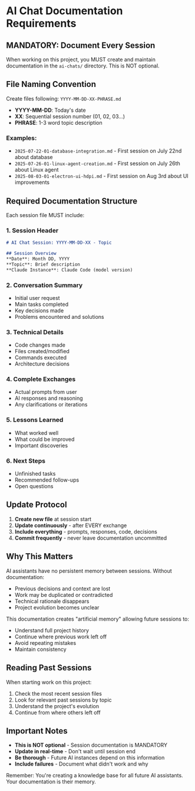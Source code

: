 # AI Chat Documentation Requirements

## MANDATORY: Document Every Session

When working on this project, you MUST create and maintain documentation in the `ai-chats/` directory. This is NOT optional.

## File Naming Convention
Create files following: `YYYY-MM-DD-XX-PHRASE.md`
- **YYYY-MM-DD**: Today's date
- **XX**: Sequential session number (01, 02, 03...)
- **PHRASE**: 1-3 word topic description

### Examples:
- `2025-07-22-01-database-integration.md` - First session on July 22nd about database
- `2025-07-26-01-linux-agent-creation.md` - First session on July 26th about Linux agent
- `2025-08-03-01-electron-ui-hdpi.md` - First session on Aug 3rd about UI improvements

## Required Documentation Structure
Each session file MUST include:

### 1. Session Header
```markdown
# AI Chat Session: YYYY-MM-DD-XX - Topic

## Session Overview
**Date**: Month DD, YYYY
**Topic**: Brief description
**Claude Instance**: Claude Code (model version)
```

### 2. Conversation Summary
- Initial user request
- Main tasks completed
- Key decisions made
- Problems encountered and solutions

### 3. Technical Details
- Code changes made
- Files created/modified
- Commands executed
- Architecture decisions

### 4. Complete Exchanges
- Actual prompts from user
- AI responses and reasoning
- Any clarifications or iterations

### 5. Lessons Learned
- What worked well
- What could be improved
- Important discoveries

### 6. Next Steps
- Unfinished tasks
- Recommended follow-ups
- Open questions

## Update Protocol
1. **Create new file** at session start
2. **Update continuously** - after EVERY exchange
3. **Include everything** - prompts, responses, code, decisions
4. **Commit frequently** - never leave documentation uncommitted

## Why This Matters
AI assistants have no persistent memory between sessions. Without documentation:
- Previous decisions and context are lost
- Work may be duplicated or contradicted
- Technical rationale disappears
- Project evolution becomes unclear

This documentation creates "artificial memory" allowing future sessions to:
- Understand full project history
- Continue where previous work left off
- Avoid repeating mistakes
- Maintain consistency

## Reading Past Sessions
When starting work on this project:
1. Check the most recent session files
2. Look for relevant past sessions by topic
3. Understand the project's evolution
4. Continue from where others left off

## Important Notes
- **This is NOT optional** - Session documentation is MANDATORY
- **Update in real-time** - Don't wait until session end
- **Be thorough** - Future AI instances depend on this information
- **Include failures** - Document what didn't work and why

Remember: You're creating a knowledge base for all future AI assistants. Your documentation is their memory.